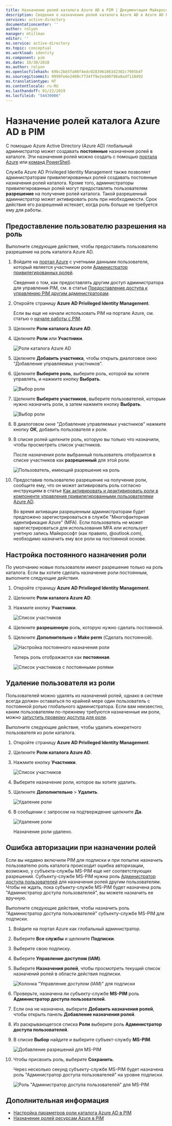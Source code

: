 ```yaml
---
title: Назначение ролей каталога Azure AD в PIM | Документация Майкрософт
description: Сведения о назначении ролей каталога Azure AD в Azure AD Privileged Identity Management (PIM).
services: active-directory
documentationcenter: ''
author: rolyon
manager: mtillman
editor: ''
ms.service: active-directory
ms.topic: conceptual
ms.workload: identity
ms.component: pim
ms.date: 10/30/2018
ms.author: rolyon
ms.openlocfilehash: 69bc2bb5fa06f4edc0283961063d2302c7905b4f
ms.sourcegitcommit: 9999fe6e2400cf734f79e2edd6f96a8adf118d92
ms.translationtype: HT
ms.contentlocale: ru-RU
ms.lasthandoff: 01/22/2019
ms.locfileid: "54439006"
---
```

# <a name="assign-azure-ad-directory-roles-in-pim"></a>Назначение ролей каталога Azure AD в PIM

С помощью Azure Active Directory (Azure AD) глобальный администратор может создавать **постоянные** назначения ролей в каталоге. Эти назначения ролей можно создать с помощью [портала Azure](../users-groups-roles/directory-assign-admin-roles.md) или [команд PowerShell](/powershell/module/azuread#directory_roles).

Служба Azure AD Privileged Identity Management также позволяет администраторам привилегированных ролей создавать постоянные назначения ролей каталога. Кроме того, администраторы привилегированных ролей могут предоставлять пользователям **разрешение** на получение ролей каталога. Такой разрешенный администратор может активировать роль при необходимости. Срок действия его разрешений истекает, когда роль больше не требуется ему для работы.

## <a name="make-a-user-eligible-for-a-role"></a>Предоставление пользователю разрешения на роль

Выполните следующие действия, чтобы предоставить пользователю разрешение на роль каталога Azure AD.

1. Войдите на [портал Azure](https://portal.azure.com/) с учетными данными пользователя, который является участником роли [Администратор привилегированных ролей](../users-groups-roles/directory-assign-admin-roles.md#privileged-role-administrator).

    Сведения о том, как предоставлять другим доступ администратора для управления PIM, см. в статье [Предоставление доступа к управлению PIM другим администраторам](pim-how-to-give-access-to-pim.md).

1. Откройте страницу **Azure AD Privileged Identity Management**.

    Если вы еще не начали использовать PIM на портале Azure, см. статью о [начале работы с PIM](pim-getting-started.md).

1. Щелкните **Роли каталога Azure AD**.

1. Щелкните **Роли** или **Участники**.

    ![Роли каталога Azure AD](./media/pim-how-to-add-role-to-user/pim-directory-roles.png)

1. Щелкните **Добавить участника**, чтобы открыть диалоговое окно "Добавление управляемых участников".

1. Щелкните **Выберите роль**, выберите роль, которой вы хотите управлять, и нажмите кнопку **Выбрать**.

    ![Выбор роли](./media/pim-how-to-add-role-to-user/pim-select-a-role.png)

1. Щелкните **Выберите участников**, выберите пользователей, которым нужно назначить роли, а затем нажмите кнопку **Выбрать**.

    ![Выбор роли](./media/pim-how-to-add-role-to-user/pim-select-members.png)

1. В диалоговом окне "Добавление управляемых участников" нажмите кнопку **ОК**, добавить пользователя к роли.

1. В списке ролей щелкните роль, которую вы только что назначили, чтобы просмотреть список участников.

     После назначения роли выбранный пользователь отобразится в списке участников как **разрешенный** для этой роли.

    ![Пользователь, имеющий разрешение на роль](./media/pim-how-to-add-role-to-user/pim-directory-role-eligible.png)

1. Предоставив пользователю разрешение на получение роли, сообщите ему, что он может активировать роль согласно инструкциям в статье [Как активировать и деактивировать роли в компоненте управления привилегированными пользователями Azure AD](pim-how-to-activate-role.md).

    Во время активации разрешенным администраторам будет предложено зарегистрироваться в службе "Многофакторная идентификация Azure" (MFA). Если пользователь не может зарегистрироваться для использования MFA или использует учетную запись Майкрософт (как правило, @outlook.com), необходимо назначить ему все роли на постоянной основе.

## <a name="make-a-role-assignment-permanent"></a>Настройка постоянного назначения роли

По умолчанию новые пользователи имеют разрешение только на роль каталога. Если вы хотите сделать назначение роли постоянным, выполните следующие действия.

1. Откройте страницу **Azure AD Privileged Identity Management**.

1. Щелкните **Роли каталога Azure AD**.

1. Нажмите кнопку **Участники**.

    ![Список участников](./media/pim-how-to-add-role-to-user/pim-directory-role-list-members.png)

1. Щелкните **разрешенную** роль, которую нужно сделать постоянной.

1. Щелкните **Дополнительно** и **Make perm** (Сделать постоянной).

    ![Настройка постоянного назначения роли](./media/pim-how-to-add-role-to-user/pim-make-perm.png)

    Теперь роль отображается как **постоянная**.

    ![Список участников с постоянными ролями](./media/pim-how-to-add-role-to-user/pim-directory-role-list-members-permanent.png)

## <a name="remove-a-user-from-a-role"></a>Удаление пользователя из роли

Пользователей можно удалять из назначений ролей, однако в системе всегда должен оставаться по крайней мере один пользователь с постоянной ролью глобального администратора. Если вам неизвестно, каким пользователям по-прежнему требуются назначенные им роли, можно [запустить проверку доступа для роли](pim-how-to-start-security-review.md).

Выполните следующие действия, чтобы удалить конкретного пользователя из роли каталога.

1. Откройте страницу **Azure AD Privileged Identity Management**.

1. Щелкните **Роли каталога Azure AD**.

1. Нажмите кнопку **Участники**.

    ![Список участников](./media/pim-how-to-add-role-to-user/pim-directory-role-list-members.png)

1. Выберите назначение роли, которое вы хотите удалить.

1. Щелкните **Дополнительно** > **Удалить**.

    ![Удаление роли](./media/pim-how-to-add-role-to-user/pim-remove-role.png)

1. В сообщении с запросом на подтверждение щелкните **Да**.

    ![Удаление роли](./media/pim-how-to-add-role-to-user/pim-remove-role-confirm.png)

    Назначение роли удалено.

## <a name="authorization-error-when-assigning-roles"></a>Ошибка авторизации при назначении ролей

Если вы недавно включили PIM для подписки и при попытке назначить пользователю роль каталога происходит ошибка авторизации, возможно, у субъекта-службы MS-PIM еще нет соответствующих разрешений. Субъекту-службе MS-PIM нужна роль [Администратор доступа пользователей](../../role-based-access-control/built-in-roles.md#user-access-administrator) для назначения ролей другим пользователям. Чтобы не ждать, пока субъекту-службе MS-PIM будет назначена роль "Администратор доступа пользователей", вы можете назначить ее вручную.

Выполните следующие действия, чтобы назначить роль "Администратор доступа пользователей" субъекту-службе MS-PIM для подписки.

1. Войдите на портал Azure как глобальный администратор.

1. Выберите **Все службы** и щелкните **Подписки**.

1. Выберите свою подписку.

1. Выберите **Управление доступом (IAM)**.

1. Выберите **Назначения ролей**, чтобы просмотреть текущий список назначений ролей в области действия подписки.

   ![Колонка "Управление доступом (IAM)" для подписки](./media/pim-how-to-add-role-to-user/ms-pim-access-control.png)

1. Проверьте, назначена ли субъекту-службе **MS-PIM** роль **Администратор доступа пользователей**.

1. Если она не назначена, выберите **Добавить назначения ролей**, чтобы открыть панель **Добавление назначения ролей**.

1. Из раскрывающегося списка **Роли** выберите роль **Администратор доступа пользователей**.

1. В списке **Выбор** найдите и выберите субъект-службу **MS-PIM**.

   ![Добавление разрешений для MS-PIM](./media/pim-how-to-add-role-to-user/ms-pim-add-permissions.png)

1. Чтобы присвоить роль, выберите **Сохранить**.

   Через несколько секунд субъекту-службе MS-PIM будет назначена роль "Администратор доступа пользователей" на уровне подписки.

   ![Роль "Администратор доступа пользователей" для MS-PIM](./media/pim-how-to-add-role-to-user/ms-pim-user-access-administrator.png)


## <a name="next-steps"></a>Дополнительная информация

- [Настройка параметров роли каталога Azure AD в PIM](pim-how-to-change-default-settings.md)
- [Назначение ролей ресурсам Azure в PIM](pim-resource-roles-assign-roles.md)
